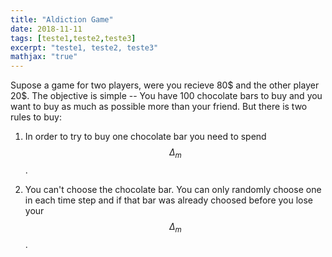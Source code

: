 ```yaml
---
title: "Aldiction Game"	
date: 2018-11-11
tags: [teste1,teste2,teste3]
excerpt: "teste1, teste2, teste3"
mathjax: "true"
---
```




Supose a game for two players, were you recieve 80$ and the other player 20$. 
The objective is simple -- You have 100 chocolate bars to buy and you want to buy as much 
as possible more than your friend. But there is two rules to buy:

1. In order to try to buy one chocolate bar you need to spend $$\Delta_m$$. 

2. You can't choose the chocolate bar. You can only randomly choose one in each time step and 
if that bar was already choosed before you lose your $$\Delta_m$$.

 


<!--# H1 opa-->

<!--## H2 opa-->

<!--### H3 opa-->

<!--opaopaoapoapoapaopoap.-->

<!--here is some *italics*. -->

<!--asjkahsj **opaopaopa** hdasjdha.-->

<!--heheheh:-->
<!--* 111-->
<!--+ 222-->
<!--- 333-->

<!--Python code block:-->

<!--```python-->
<!--		import numpy as np-->
<!--		def test_function(x,y):-->
<!--			z = np.sum(x,y)-->
<!--			return z-->
<!--```-->

<!--math:-->

<!--$$x^3=y^3+z^3$$-->




